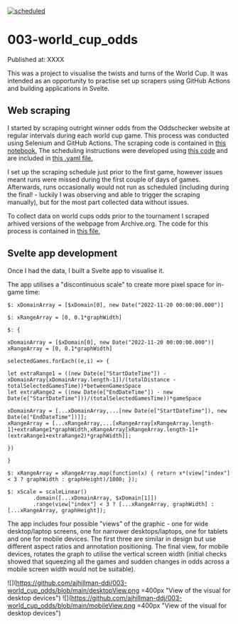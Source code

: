 [![scheduled](https://github.com/ajhillman-ddj/003-world_cup_odds/actions/workflows/main.yml/badge.svg)](https://github.com/ajhillman-ddj/003-world_cup_odds/actions/workflows/main.yml)

# 003-world_cup_odds

Published at: XXXX

This was a project to visualise the twists and turns of the World Cup. It was intended as an opportunity to practise set up scrapers using GitHub Actions and building applications in Svelte.

## Web scraping

I started by scraping outright winner odds from the Oddschecker website at regular intervals during each world cup game. This process was conducted using Selenium and GitHub Actions. The scraping code is contained in [this notebook.](https://github.com/ajhillman-ddj/003-world_cup_odds/blob/main/01-web_scraping_oddschecker_site.ipynb) The scheduling instructions were developed using [this code](https://github.com/ajhillman-ddj/003-world_cup_odds/blob/main/02-listing_scheduled_runs.ipynb) and are included in [this .yaml file.](https://github.com/ajhillman-ddj/003-world_cup_odds/blob/main/.github/workflows/main.yml)

I set up the scraping schedule just prior to the first game, however issues meant runs were missed during the first couple of days of games. Afterwards, runs occasionally would not run as scheduled (including during the final! - luckily I was observing and able to trigger the scraping manually), but for the most part collected data without issues.

To collect data on world cups odds prior to the tournament I scraped arhived versions of the webpage from Archive.org. The code for this process is contained in [this file.](https://github.com/ajhillman-ddj/003-world_cup_odds/blob/main/03-web_scraping_historical_oddschecker_data.ipynb)

## Svelte app development

Once I had the data, I built a Svelte app to visualise it. 

The app utilises a "discontinuous scale" to create more pixel space for in-game time:

```
$: xDomainArray = [$xDomain[0], new Date("2022-11-20 00:00:00.000")]

$: xRangeArray = [0, 0.1*graphWidth]

$: { 

xDomainArray = [$xDomain[0], new Date("2022-11-20 00:00:00.000")]
xRangeArray = [0, 0.1*graphWidth]

selectedGames.forEach((e,i) => {

let extraRange1 = ((new Date(e["StartDateTime"]) - xDomainArray[xDomainArray.length-1])/(totalDistance - totalSelectedGamesTime))*betweenGamesSpace
let extraRange2 = ((new Date(e["EndDateTime"]) - new Date(e["StartDateTime"]))/(totalSelectedGamesTime))*gameSpace

xDomainArray = [...xDomainArray,...[new Date(e["StartDateTime"]), new Date(e["EndDateTime"])]];
xRangeArray = [...xRangeArray,...[xRangeArray[xRangeArray.length-1]+extraRange1*graphWidth,xRangeArray[xRangeArray.length-1]+(extraRange1+extraRange2)*graphWidth]];

})

}

$: xRangeArray = xRangeArray.map(function(x) { return x*(view["index"] < 3 ? graphWidth : graphHeight)/1000; });

$: xScale = scaleLinear()
		.domain([...xDomainArray, $xDomain[1]])
		.range(view["index"] < 3 ? [...xRangeArray, graphWidth] : [...xRangeArray, graphHeight]);
```

The app includes four possible "views" of the graphic - one for wide desktop/laptop screens, one for narrower desktops/laptops, one for tablets and one for mobile devices. The first three are similar in design but use different aspect ratios and annotation positioning. The final view, for mobile devices, rotates the graph to utilise the vertical screen width (initial checks showed that squeezing all the games and sudden changes in odds across a mobile screen width would not be suitable). 

![](https://github.com/ajhillman-ddj/003-world_cup_odds/blob/main/desktopView.png =400px "View of the visual for desktop devices")
![](https://github.com/ajhillman-ddj/003-world_cup_odds/blob/main/mobileView.png =400px "View of the visual for desktop devices")
